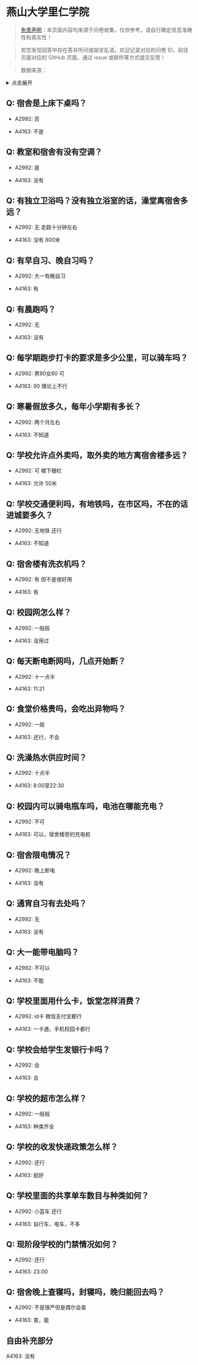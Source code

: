 # 燕山大学里仁学院

> [免责声明](https://colleges.chat/#_3)：本页面内容均来源于问卷收集，仅供参考，请自行确定信息准确性和真实性！

> 若您发现回答中存在答非所问或胡言乱语，欢迎记录对应的问卷 ID，前往页面对应的 GitHub 页面，通过 issue 或邮件等方式提交反馈！

> 数据来源：

<details><summary>点击展开</summary>
<ul>
<li>A2992: 匿名 (2021 年 06 月)</li>
<li>A4163: 2112269184@qq.com (2022 年 06 月)</li>
</ul>
</details>

## Q: 宿舍是上床下桌吗？

- A2992: 否

- A4163: 不是

## Q: 教室和宿舍有没有空调？

- A2992: 是

- A4163: 没有

## Q: 有独立卫浴吗？没有独立浴室的话，澡堂离宿舍多远？

- A2992: 无 走路十分钟左右

- A4163: 没有 800米

## Q: 有早自习、晚自习吗？

- A2992: 大一有晚自习

- A4163: 有

## Q: 有晨跑吗？

- A2992: 无

- A4163: 没有

## Q: 每学期跑步打卡的要求是多少公里，可以骑车吗？

- A2992: 男90女60  可

- A4163: 90 理论上不行

## Q: 寒暑假放多久，每年小学期有多长？

- A2992: 两个月左右

- A4163: 不知道

## Q: 学校允许点外卖吗，取外卖的地方离宿舍楼多远？

- A2992: 可 楼下栅栏

- A4163: 允许 50米

## Q: 学校交通便利吗，有地铁吗，在市区吗，不在的话进城要多久？

- A2992: 无地铁 还行

- A4163: 不知道

## Q: 宿舍楼有洗衣机吗？

- A2992: 有 但不是很好用

- A4163: 有

## Q: 校园网怎么样？

- A2992: 一般般

- A4163: 没用过

## Q: 每天断电断网吗，几点开始断？

- A2992: 十一点半

- A4163: 11:21

## Q: 食堂价格贵吗，会吃出异物吗？

- A2992: 一般

- A4163: 还行，不会

## Q: 洗澡热水供应时间？

- A2992: 十点半

- A4163: 8:00至22:30

## Q: 校园内可以骑电瓶车吗，电池在哪能充电？

- A2992: 不可

- A4163: 可以，宿舍楼旁的充电桩

## Q: 宿舍限电情况？

- A2992: 晚上断电

- A4163: 没有

## Q: 通宵自习有去处吗？

- A2992: 无

- A4163: 没有

## Q: 大一能带电脑吗？

- A2992: 不可以

- A4163: 不能

## Q: 学校里面用什么卡，饭堂怎样消费？

- A2992: id卡 微信支付宝都行

- A4163: 一卡通，手机校园卡都行

## Q: 学校会给学生发银行卡吗？

- A2992: 会

- A4163: 会

## Q: 学校的超市怎么样？

- A2992: 一般般

- A4163: 种类齐全

## Q: 学校的收发快递政策怎么样？

- A2992: 还行

- A4163: 挺好

## Q: 学校里面的共享单车数目与种类如何？

- A2992: 小蓝车 还行

- A4163: 自行车，电车，不多

## Q: 现阶段学校的门禁情况如何？

- A2992: 还行

- A4163: 23:00

## Q: 宿舍晚上查寝吗，封寝吗，晚归能回去吗？

- A2992: 不是很严但是偶尔会查

- A4163: 查，能

## 自由补充部分

A4163: 没有